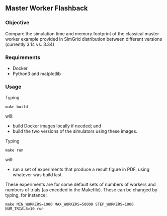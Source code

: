 ## Master Worker Flashback

### Objective

Compare the simulation time and memory footprint of the classical master-worker example provided in SimGrid distribution between different versions (currently 3.14 vs. 3.34)

### Requirements

  - Docker
  - Python3 and matplotlib

### Usage

Typing

```
make build
```

will:
  - build Docker images locally if needed; and
  - build the two versions of the simulators using these images.

Typing

```
make run
```

will:
  - run a set of experiments that produce a result figure in PDF, using whatever was build last. 


These experiments are for some default sets of numbers of workers and numbers of trials (as encoded in the Makefile). These can be changed by typing, for instance:

```
make MIN_WORKERS=1000 MAX_WORKERS=50000 STEP_WORKERS=1000 NUM_TRIALS=10 run
```


